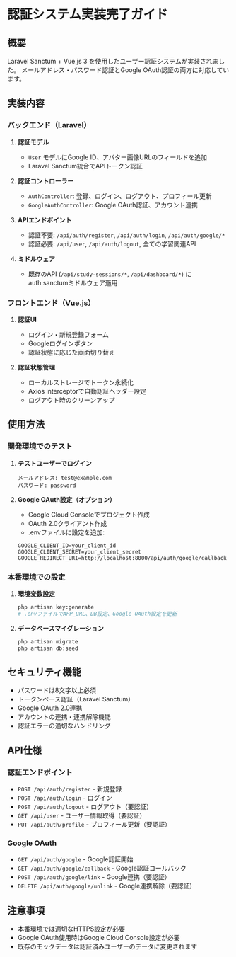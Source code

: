 # 認証システム実装完了ガイド

## 概要

Laravel Sanctum + Vue.js 3 を使用したユーザー認証システムが実装されました。
メールアドレス・パスワード認証とGoogle OAuth認証の両方に対応しています。

## 実装内容

### バックエンド（Laravel）

1. **認証モデル**
   - `User` モデルにGoogle ID、アバター画像URLのフィールドを追加
   - Laravel Sanctum統合でAPIトークン認証

2. **認証コントローラー**
   - `AuthController`: 登録、ログイン、ログアウト、プロフィール更新
   - `GoogleAuthController`: Google OAuth認証、アカウント連携

3. **APIエンドポイント**
   - 認証不要: `/api/auth/register`, `/api/auth/login`, `/api/auth/google/*`
   - 認証必要: `/api/user`, `/api/auth/logout`, 全ての学習関連API

4. **ミドルウェア**
   - 既存のAPI (`/api/study-sessions/*`, `/api/dashboard/*`) にauth:sanctumミドルウェア適用

### フロントエンド（Vue.js）

1. **認証UI**
   - ログイン・新規登録フォーム
   - Googleログインボタン
   - 認証状態に応じた画面切り替え

2. **認証状態管理**
   - ローカルストレージでトークン永続化
   - Axios interceptorで自動認証ヘッダー設定
   - ログアウト時のクリーンアップ

## 使用方法

### 開発環境でのテスト

1. **テストユーザーでログイン**
   ```
   メールアドレス: test@example.com
   パスワード: password
   ```

2. **Google OAuth設定（オプション）**
   - Google Cloud Consoleでプロジェクト作成
   - OAuth 2.0クライアント作成
   - .envファイルに設定を追加:
   ```
   GOOGLE_CLIENT_ID=your_client_id
   GOOGLE_CLIENT_SECRET=your_client_secret
   GOOGLE_REDIRECT_URI=http://localhost:8000/api/auth/google/callback
   ```

### 本番環境での設定

1. **環境変数設定**
   ```bash
   php artisan key:generate
   # .envファイルでAPP_URL、DB設定、Google OAuth設定を更新
   ```

2. **データベースマイグレーション**
   ```bash
   php artisan migrate
   php artisan db:seed
   ```

## セキュリティ機能

- パスワードは8文字以上必須
- トークンベース認証（Laravel Sanctum）
- Google OAuth 2.0連携
- アカウントの連携・連携解除機能
- 認証エラーの適切なハンドリング

## API仕様

### 認証エンドポイント

- `POST /api/auth/register` - 新規登録
- `POST /api/auth/login` - ログイン
- `POST /api/auth/logout` - ログアウト（要認証）
- `GET /api/user` - ユーザー情報取得（要認証）
- `PUT /api/auth/profile` - プロフィール更新（要認証）

### Google OAuth

- `GET /api/auth/google` - Google認証開始
- `GET /api/auth/google/callback` - Google認証コールバック
- `POST /api/auth/google/link` - Google連携（要認証）
- `DELETE /api/auth/google/unlink` - Google連携解除（要認証）

## 注意事項

- 本番環境では適切なHTTPS設定が必要
- Google OAuth使用時はGoogle Cloud Console設定が必要
- 既存のモックデータは認証済みユーザーのデータに変更されます